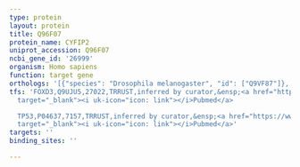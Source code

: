 ```yaml
---
type: protein
layout: protein
title: Q96F07
protein_name: CYFIP2
uniprot_accession: Q96F07
ncbi_gene_id: '26999'
organism: Homo sapiens
function: target gene
orthologs: '[{"species": "Drosophila melanogaster", "id": ["Q9VF87"]}, {"species": "Caenorhabditis elegans", "id": ["O44518"]}, {"species": "Mus musculus", "id": ["Q5SQX6"]}, {"species": "Rattus norvegicus", "id": ["A0A0G2JT63"]}]'
tfs: 'FOXD3,Q9UJU5,27022,TRRUST,inferred by curator,&ensp;<a href="https://www.ncbi.nlm.nih.gov/pubmed/?term=23058321%5Buid%5D+OR+29087512%5Buid%5D"
  target="_blank"><i uk-icon="icon: link"></i>Pubmed</a>

  TP53,P04637,7157,TRRUST,inferred by curator,&ensp;<a href="https://www.ncbi.nlm.nih.gov/pubmed/?term=15856024%5Buid%5D+OR+29087512%5Buid%5D"
  target="_blank"><i uk-icon="icon: link"></i>Pubmed</a>'
targets: ''
binding_sites: ''

---
```

